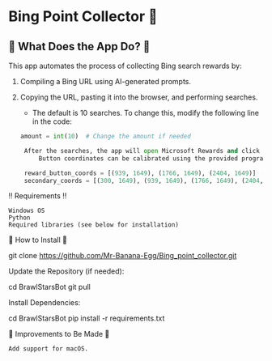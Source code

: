 # Bing Point Collector 🤖

## 🤔 What Does the App Do? 🤔

This app automates the process of collecting Bing search rewards by:

1. Compiling a Bing URL using AI-generated prompts.
2. Copying the URL, pasting it into the browser, and performing searches.
   - The default is 10 searches. To change this, modify the following line in the code:
   
   ```python
   amount = int(10)  # Change the amount if needed

    After the searches, the app will open Microsoft Rewards and click the buttons to claim rewards.
        Button coordinates can be calibrated using the provided program. Update the coordinates in the following areas:

    reward_button_coords = [(939, 1649), (1766, 1649), (2404, 1649)]  # First set of coordinates
    secondary_coords = [(300, 1649), (939, 1649), (1766, 1649), (2404, 1649)]  # After scrolling

‼️ Requirements ‼️

    Windows OS
    Python
    Required libraries (see below for installation)

🔽 How to Install 🔽

git clone https://github.com/Mr-Banana-Egg/Bing_point_collector.git

Update the Repository (if needed):

cd BrawlStarsBot
git pull

Install Dependencies:

cd BrawlStarsBot
pip install -r requirements.txt

🔧 Improvements to Be Made 🔧

    Add support for macOS.












